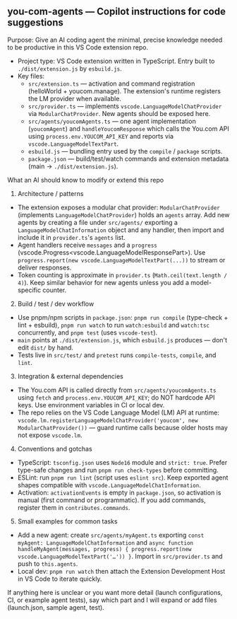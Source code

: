 ## you-com-agents — Copilot instructions for code suggestions

Purpose: Give an AI coding agent the minimal, precise knowledge needed to be productive in this VS Code extension repo.

- Project type: VS Code extension written in TypeScript. Entry built to `./dist/extension.js` by `esbuild.js`.
- Key files:
  - `src/extension.ts` — activation and command registration (helloWorld + youcom.manage). The extension's runtime registers the LM provider when available.
  - `src/provider.ts` — implements `vscode.LanguageModelChatProvider` via `ModularChatProvider`. New agents should be exposed here.
  - `src/agents/youcomAgents.ts` — one agent implementation (`youcomAgent`) and `handleYoucomResponse` which calls the You.com API using `process.env.YOUCOM_API_KEY` and reports via `vscode.LanguageModelTextPart`.
  - `esbuild.js` — bundling entry used by the `compile` / `package` scripts.
  - `package.json` — build/test/watch commands and extension metadata (main -> `./dist/extension.js`).

What an AI should know to modify or extend this repo

1. Architecture / patterns

- The extension exposes a modular chat provider: `ModularChatProvider` (implements `LanguageModelChatProvider`) holds an `agents` array. Add new agents by creating a file under `src/agents/` exporting a `LanguageModelChatInformation` object and any handler, then import and include it in `provider.ts`'s `agents` list.
- Agent handlers receive `messages` and a `progress` (vscode.Progress<vscode.LanguageModelResponsePart>). Use `progress.report(new vscode.LanguageModelTextPart(...))` to stream or deliver responses.
- Token counting is approximate in `provider.ts` (`Math.ceil(text.length / 4)`). Keep similar behavior for new agents unless you add a model-specific counter.

2. Build / test / dev workflow

- Use pnpm/npm scripts in `package.json`: `pnpm run compile` (type-check + lint + esbuild), `pnpm run watch` to run `watch:esbuild` and `watch:tsc` concurrently, and `pnpm test` (uses `vscode-test`).
- `main` points at `./dist/extension.js`, which `esbuild.js` produces — don't edit `dist/` by hand.
- Tests live in `src/test/` and `pretest` runs `compile-tests`, `compile`, and `lint`.

3. Integration & external dependencies

- The You.com API is called directly from `src/agents/youcomAgents.ts` using `fetch` and `process.env.YOUCOM_API_KEY`; do NOT hardcode API keys. Use environment variables in CI or local dev.
- The repo relies on the VS Code Language Model (LM) API at runtime: `vscode.lm.registerLanguageModelChatProvider('youcom', new ModularChatProvider())` — guard runtime calls because older hosts may not expose `vscode.lm`.

4. Conventions and gotchas

- TypeScript: `tsconfig.json` uses `Node16` module and `strict: true`. Prefer type-safe changes and run `pnpm run check-types` before committing.
- ESLint: run `pnpm run lint` (script uses `eslint src`). Keep exported agent shapes compatible with `vscode.LanguageModelChatInformation`.
- Activation: `activationEvents` is empty in `package.json`, so activation is manual (first command or programmatic). If you add commands, register them in `contributes.commands`.

5. Small examples for common tasks

- Add a new agent: create `src/agents/myAgent.ts` exporting `const myAgent: LanguageModelChatInformation` and `async function handleMyAgent(messages, progress) { progress.report(new vscode.LanguageModelTextPart('…')) }`. Import in `src/provider.ts` and push to `this.agents`.
- Local dev: `pnpm run watch` then attach the Extension Development Host in VS Code to iterate quickly.

If anything here is unclear or you want more detail (launch configurations, CI, or example agent tests), say which part and I will expand or add files (launch.json, sample agent, test).
